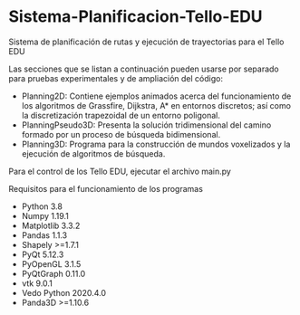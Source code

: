 # Sistema-Planificacion-Tello-EDU
Sistema de planificación de rutas y ejecución de trayectorias para el Tello EDU

Las secciones que se listan a continuación pueden usarse por separado para pruebas experimentales y de ampliación del código:
* Planning2D: Contiene ejemplos animados acerca del funcionamiento de los algoritmos de Grassfire, Dijkstra, A* en entornos discretos; así como la discretización trapezoidal de un entorno poligonal.
* PlanningPseudo3D: Presenta la solución tridimensional del camino formado por un proceso de búsqueda bidimensional.
* Planning3D: Programa para la construcción de mundos voxelizados y la ejecución de algoritmos de búsqueda.

Para el control de los Tello EDU, ejecutar el archivo main.py

Requisitos para el funcionamiento de los programas
* Python 3.8
* Numpy 1.19.1
* Matplotlib 3.3.2
* Pandas 1.1.3
* Shapely >=1.7.1
* PyQt 5.12.3
* PyOpenGL 3.1.5
* PyQtGraph 0.11.0
* vtk 9.0.1
* Vedo Python 2020.4.0
* Panda3D >=1.10.6

